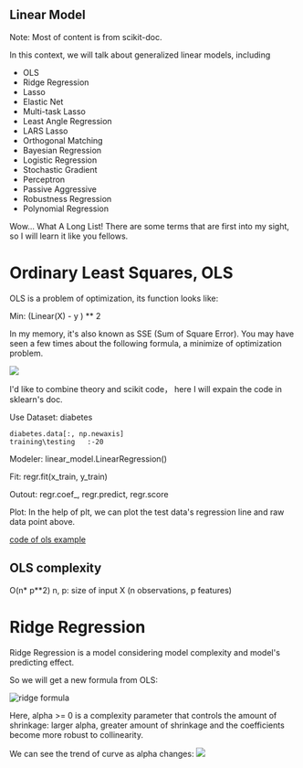 Linear Model
---

Note: Most of content is from scikit-doc.

In this context, we will talk about generalized linear models, including

* OLS
* Ridge Regression
* Lasso
* Elastic Net
* Multi-task Lasso
* Least Angle Regression
* LARS Lasso
* Orthogonal Matching
* Bayesian Regression
* Logistic Regression
* Stochastic Gradient
* Perceptron
* Passive Aggressive
* Robustness Regression
* Polynomial Regression


Wow... What A Long List! There are some terms that are first into my sight, so I will learn it like you fellows.

# Ordinary Least Squares, OLS

OLS is a problem of optimization, its function looks like:

Min:  (Linear(X)  -  y ) ** 2

In my memory, it's also known as SSE (Sum of Square Error).  You may have seen a few times about the following formula, a minimize of optimization problem.

![](http://ww4.sinaimg.cn/large/5810d07bjw1erkf4tifigj20k20icq3f.jpg)

I'd like to combine theory and scikit code， here I will expain the code in sklearn's doc. 


Use Dataset: diabetes

	diabetes.data[:, np.newaxis]
	training\testing   :-20

Modeler: linear_model.LinearRegression()

Fit:  regr.fit(x_train, y_train)

Outout: regr.coef_, regr.predict, regr.score

Plot: In the help of plt, we can plot the test data's regression line and raw data point above.

[code of ols example](https://github.com/staticor/scipy-route/blob/master/supervised-1-linearmodel/OLS-example.py)

## OLS complexity
O(n* p**2) 
n, p: size of input X (n observations, p features)

# Ridge Regression
		
Ridge Regression is a model considering model complexity and model's predicting effect.

So we will get a new formula from OLS:

![ridge formula](http://ww3.sinaimg.cn/large/5810d07bjw1erkwkjbkx7j20do02qweg.jpg)


Here, alpha >= 0 is a complexity parameter that controls the amount of shrinkage: larger alpha, greater amount of shrinkage and the coefficients become more robust to collinearity.

We can see the trend of curve as alpha changes:
![](http://scikit-learn.org/stable/_images/plot_ridge_path_001.png) 